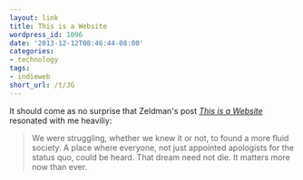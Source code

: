 ```yaml
---
layout: link
title: This is a Website
wordpress_id: 1096
date: '2013-12-12T08:46:44-08:00'
categories:
- technology
tags:
- indieweb
short_url: /t/JG
---
```

It should come as no surprise that Zeldman's post <cite>[This is a Website][]</cite> resonated with me heaviliy:

> We were struggling, whether we knew it or not, to found a more fluid society. A place where everyone, not just
> appointed apologists for the status quo, could be heard. That dream need not die. It matters more now than ever.

[This is a Website]: http://www.zeldman.com/2013/12/11/this-is-a-website/
